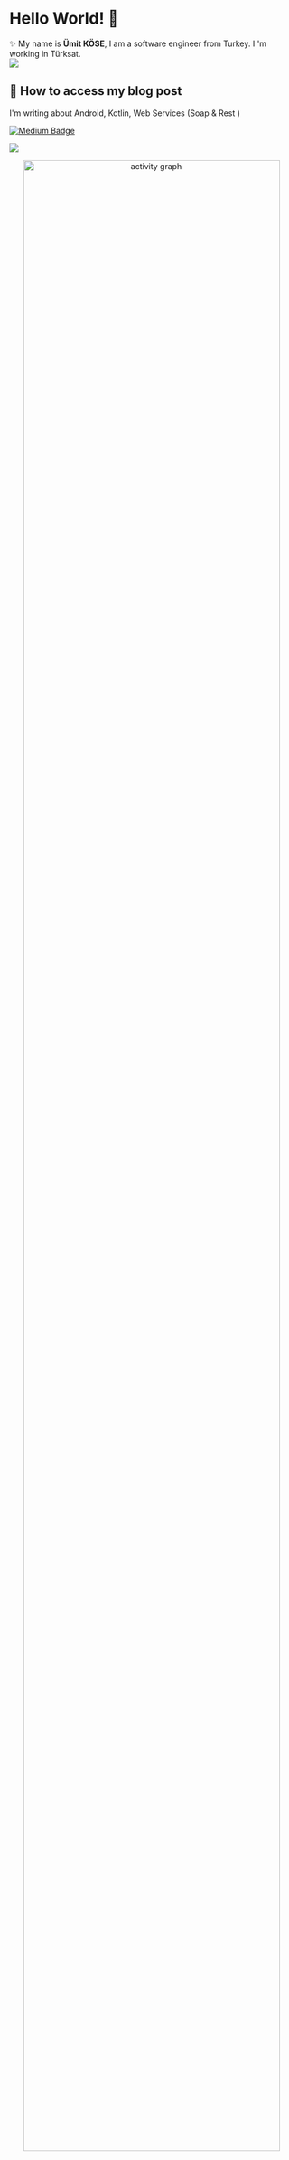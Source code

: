 # Hello World! 👋

✨ My name is **Ümit KÖSE**, I am a software engineer from Turkey. I 'm working in Türksat. <br>
![](https://komarev.com/ghpvc/?username=umiitkose)
## 📝 How to access my blog post

I'm writing about Android, Kotlin, Web Services (Soap & Rest ) 

[![Medium Badge](https://img.shields.io/badge/umiitkose.com-follow%20my%20Blog-blue?style=for-the-badge&logo=)](https://www.umiitkose.com)


![](https://komarev.com/ghpvc/?username=umiitkose)
<p align="center">
    <a href="#">
        <img src="https://github-readme-activity-graph.vercel.app/graph?username=umiitkose&theme=tokyo-night&hide_border=true&hide_title=false&area=true&custom_title=Total%20contribution%20graph%20in%20all%20repo" width="95%" alt="activity graph">
    </a>
</p>

<p align="center">
  <img height="170em" width:"100em" src="https://github-readme-stats.vercel.app/api?username=umiitkose&show_icons=true&hide_border=true&theme=midnight-purple&count_private=true"/>
  <img height="170em" src="https://github-readme-stats.vercel.app/api/top-langs/?username=umiitkose&theme=midnight-purple&hide_border=true&layout=compact"/>
</p>
<hr>

## 📫 How to reach me


<a href="https://www.linkedin.com/in/umiitkose/" target="_blank" rel="nofollow"><img alt="Umit's Linkedin" src="https://img.shields.io/badge/LinkedIn-black?style=for-the-badge&logo=linkedin&logoColor=white" /></a>
<a href="mailto:umiitkose@gmail.com" target="_blank" rel="nofollow"><img alt="Umit's Mail Address" src="https://img.shields.io/badge/Gmail-black?style=for-the-badge&logo=gmail&logoColor=white" /></a>
<a href="https://x.com/umiitkose" target="_blank" rel="nofollow"><img alt="Umit's Twitter Address" src="https://img.shields.io/badge/x-black?style=for-the-badge&logo=x&logoColor=white" /></a>

 <hr>
